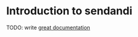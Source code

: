 # Introduction to sendandi

TODO: write [great documentation](http://jacobian.org/writing/what-to-write/)
